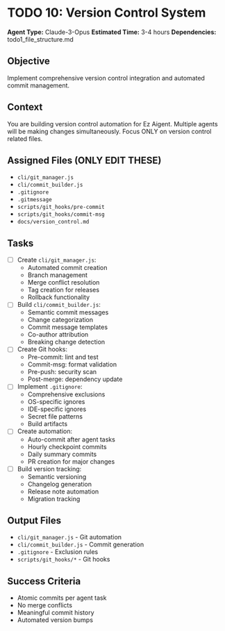 # TODO 10: Version Control System
**Agent Type:** Claude-3-Opus
**Estimated Time:** 3-4 hours
**Dependencies:** todo1_file_structure.md

## Objective
Implement comprehensive version control integration and automated commit management.

## Context
You are building version control automation for Ez Aigent. Multiple agents will be making changes simultaneously. Focus ONLY on version control related files.

## Assigned Files (ONLY EDIT THESE)
- `cli/git_manager.js`
- `cli/commit_builder.js`
- `.gitignore`
- `.gitmessage`
- `scripts/git_hooks/pre-commit`
- `scripts/git_hooks/commit-msg`
- `docs/version_control.md`

## Tasks
- [ ] Create `cli/git_manager.js`:
  - Automated commit creation
  - Branch management
  - Merge conflict resolution
  - Tag creation for releases
  - Rollback functionality
- [ ] Build `cli/commit_builder.js`:
  - Semantic commit messages
  - Change categorization
  - Commit message templates
  - Co-author attribution
  - Breaking change detection
- [ ] Create Git hooks:
  - Pre-commit: lint and test
  - Commit-msg: format validation
  - Pre-push: security scan
  - Post-merge: dependency update
- [ ] Implement `.gitignore`:
  - Comprehensive exclusions
  - OS-specific ignores
  - IDE-specific ignores
  - Secret file patterns
  - Build artifacts
- [ ] Create automation:
  - Auto-commit after agent tasks
  - Hourly checkpoint commits
  - Daily summary commits
  - PR creation for major changes
- [ ] Build version tracking:
  - Semantic versioning
  - Changelog generation
  - Release note automation
  - Migration tracking

## Output Files
- `cli/git_manager.js` - Git automation
- `cli/commit_builder.js` - Commit generation
- `.gitignore` - Exclusion rules
- `scripts/git_hooks/*` - Git hooks

## Success Criteria
- Atomic commits per agent task
- No merge conflicts
- Meaningful commit history
- Automated version bumps